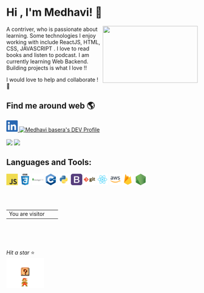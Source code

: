 # Hi , I'm Medhavi! :space_invader:

<img align="right" src="https://media.giphy.com/media/26uf9Ne4USMSeDoA0/giphy.gif" width="250" height="150">
 A contriver, who is passionate about learning. 
 Some technologies I enjoy working with include ReactJS, HTML, CSS, JAVASCRIPT .
 I love to read books and listen to podcast. I am currently learning Web Backend.
 Building projects is what I love !!
        
 <!-- Also ,to know more about me visit <a href="">My Website❤️ </a>-->
            
 I would love to help and collaborate ! :blossom:

## Find me around web 🌎

<a href="https://www.linkedin.com/in/medhavi-basera-9b30261a2/">
<img src="https://github.com/medhavi11/linkedin/blob/main/LI-In-Bug.png" alt="Medhavi basera's LINKEDIN Profile" height="30" width="30">
</a>
<a href="https://dev.to/medhavi11">
  <img src="https://d2fltix0v2e0sb.cloudfront.net/dev-badge.svg" alt="Medhavi basera's DEV Profile" height="33" width="33">
</a>


<br>
<br>
<img  src="https://github-readme-stats.anuraghazra1.vercel.app/api?username=medhavi11&show_icons=true&include_all_commits=true&theme=material-palenight">

  <!-- Change the `github-readme-stats.anuraghazra1.vercel.app` to `github-readme-stats.vercel.app`  -->
 <img  src="https://github-readme-stats.anuraghazra1.vercel.app/api/top-langs/?username=medhavi11&layout=compact&theme=material-palenight" />
 
 <br>
 
 ## Languages and Tools:

<code><img height="30" src="https://raw.githubusercontent.com/github/explore/80688e429a7d4ef2fca1e82350fe8e3517d3494d/topics/javascript/javascript.png"></code>
<code><img height="30" src="https://raw.githubusercontent.com/github/explore/80688e429a7d4ef2fca1e82350fe8e3517d3494d/topics/css/css.png"></code>
<code><img height="30" src="https://raw.githubusercontent.com/github/explore/80688e429a7d4ef2fca1e82350fe8e3517d3494d/topics/mongodb/mongodb.png"></code>
<code><img height="30" src="https://raw.githubusercontent.com/github/explore/80688e429a7d4ef2fca1e82350fe8e3517d3494d/topics/cpp/cpp.png"></code>
<code><img height="30" src="https://raw.githubusercontent.com/github/explore/80688e429a7d4ef2fca1e82350fe8e3517d3494d/topics/python/python.png"></code>
<code><img height="30" src="https://raw.githubusercontent.com/github/explore/80688e429a7d4ef2fca1e82350fe8e3517d3494d/topics/bootstrap/bootstrap.png"></code>
<code><img height="30" src="https://raw.githubusercontent.com/github/explore/80688e429a7d4ef2fca1e82350fe8e3517d3494d/topics/git/git.png"></code>
<code><img height="30" src="https://raw.githubusercontent.com/github/explore/80688e429a7d4ef2fca1e82350fe8e3517d3494d/topics/react/react.png"></code>
<code><img height="30" src="https://raw.githubusercontent.com/github/explore/80688e429a7d4ef2fca1e82350fe8e3517d3494d/topics/aws/aws.png"></code>
<code><img height="30" src="https://raw.githubusercontent.com/github/explore/80688e429a7d4ef2fca1e82350fe8e3517d3494d/topics/firebase/firebase.png"></code>
<code><img height="30" src="https://raw.githubusercontent.com/github/explore/80688e429a7d4ef2fca1e82350fe8e3517d3494d/topics/nodejs/nodejs.png"></code>


<br>
<br>

<table align="center">
  <tr>
    <td>You are visitor</td>
    <td><img align="left" src="https://profile-counter.glitch.me/medhavi11/count.svg" alt="" /></td>
   <td>
  </tr>
 </table>
 <br>
<div>
 <br><br>
 
 *Hit a star* :star:
 <br>
 <img height="80" src="https://github.com/harshalrj25/MasterAssetsRepo/blob/master/mario.gif"></div> 
